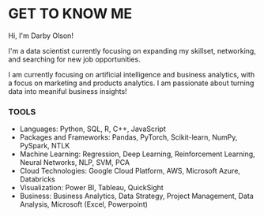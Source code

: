 # GET TO KNOW ME

<!--
**darbyolson/darbyolson** is a ✨ _special_ ✨ repository because its `README.md` (this file) appears on your GitHub profile.

Here are some ideas to get you started:

- 🔭 I’m currently working on ...
- 🌱 I’m currently learning ...
- 👯 I’m looking to collaborate on ...
- 🤔 I’m looking for help with ...
- 💬 Ask me about ...
- 📫 How to reach me: ...
- 😄 Pronouns: ...
- ⚡ Fun fact: ...
-->

Hi, I'm Darby Olson!

I'm a data scientist currently focusing on expanding my skillset, networking, and searching for new job opportunities.

I am currently focusing on artificial intelligence and business analytics, with a focus on marketing and products analytics. I am passionate about turning data into meaniful business insights!

### TOOLS
- Languages: Python, SQL, R, C++, JavaScript
- Packages and Frameworks: Pandas, PyTorch, Scikit-learn, NumPy, PySpark, NTLK
- Machine Learning: Regression, Deep Learning, Reinforcement Learning, Neural Networks, NLP, SVM, PCA
- Cloud Technologies: Google Cloud Platform, AWS, Microsoft Azure, Databricks
- Visualization: Power BI, Tableau, QuickSight
- Business: Business Analytics, Data Strategy, Project Management, Data Analysis, Microsoft (Excel, Powerpoint)
